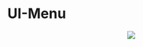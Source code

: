 # UI-Menu
<div id="header" align="center">
  <img src="https://media.giphy.com/media/MI7RTlGWxR2XStT4kW/giphy.gif"/>
</div>
